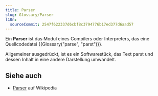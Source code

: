 ```yaml
---
title: Parser
slug: Glossary/Parser
l10n:
  sourceCommit: 2547f622337d6cbf8c3794776b17ed377d6aad57
---
```


Ein **Parser** ist das Modul eines Compilers oder Interpreters, das eine Quellcodedatei {{Glossary("parse", "parst")}}.

Allgemeiner ausgedrückt, ist es ein Softwarestück, das Text parst und dessen Inhalt in eine andere Darstellung umwandelt.

## Siehe auch

- [Parser](https://en.wikipedia.org/wiki/Parsing#Parser) auf Wikipedia
